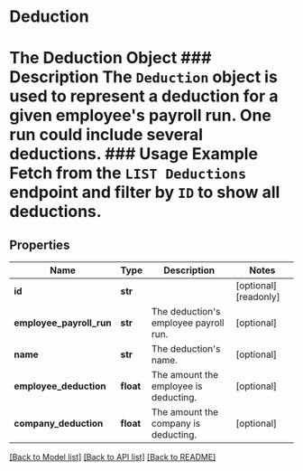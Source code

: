# Deduction

# The Deduction Object ### Description The `Deduction` object is used to represent a deduction for a given employee's payroll run. One run could include several deductions.  ### Usage Example Fetch from the `LIST Deductions` endpoint and filter by `ID` to show all deductions.
## Properties
Name | Type | Description | Notes
------------ | ------------- | ------------- | -------------
**id** | **str** |  | [optional] [readonly] 
**employee_payroll_run** | **str** | The deduction&#39;s employee payroll run. | [optional] 
**name** | **str** | The deduction&#39;s name. | [optional] 
**employee_deduction** | **float** | The amount the employee is deducting. | [optional] 
**company_deduction** | **float** | The amount the company is deducting. | [optional] 

[[Back to Model list]](../README.md#documentation-for-models) [[Back to API list]](../README.md#documentation-for-api-endpoints) [[Back to README]](../README.md)


